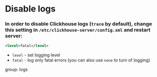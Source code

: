 # Disable logs

### In order to disable Clickhouse logs (`trace` by default), change this setting in `/etc/clickhouse-server/config.xml` and restart server:

```xml
<level>fatal</level>
```

- `level` - set logging level
- `fatal` - log only fatal errors (you can also use `none` to turn of logging)

group: logs


